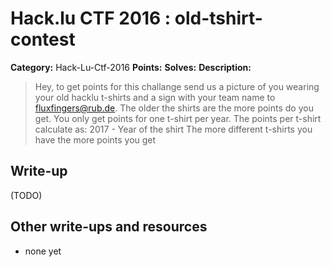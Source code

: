 # Hack.lu CTF 2016 : old-tshirt-contest

**Category:** Hack-Lu-Ctf-2016
**Points:** 
**Solves:** 
**Description:**

> Hey, to get points for this challange send us a picture of you wearing your old hacklu t-shirts and a sign with your team name to fluxfingers@rub.de. The older the shirts are the more points do you get. You only get points for one t-shirt per year. The points per t-shirt calculate as:  2017 - Year of the shirt The more different t-shirts you have the more points you get


## Write-up

(TODO)

## Other write-ups and resources

* none yet
